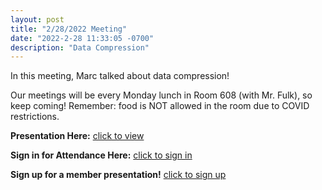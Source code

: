 ```yaml
---
layout: post
title: "2/28/2022 Meeting"
date: "2022-2-28 11:33:05 -0700"
description: "Data Compression"
---
```


In this meeting, Marc talked about data compression!

Our meetings will be every Monday lunch in Room 608 (with Mr. Fulk), so keep coming! Remember: food is NOT allowed in the room due to COVID restrictions.

**Presentation Here:** [click to view](https://docs.google.com/presentation/d/1X5IJIu1a96W9CqyXpt7JbVr05KjQ0813eQB2PIFh1u8/edit?usp=sharing)

**Sign in for Attendance Here:** [click to sign in](http://tinyurl.com/lhscsattendance)

**Sign up for a member presentation!** [click to sign up](http://tinyurl.com/csclubmember2021)


